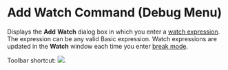 
# Add Watch Command (Debug Menu)

Displays the  **Add** **Watch** dialog box in which you enter a [watch expression](b8bdf64f-5920-1ae9-16d0-b26d09524a30.md). The expression can be any valid Basic expression. Watch expressions are updated in the  **Watch** window each time you enter [break mode](b8bdf64f-5920-1ae9-16d0-b26d09524a30.md).

Toolbar shortcut: 
![](../images/tbr_addw_ZA01201668.gif).
